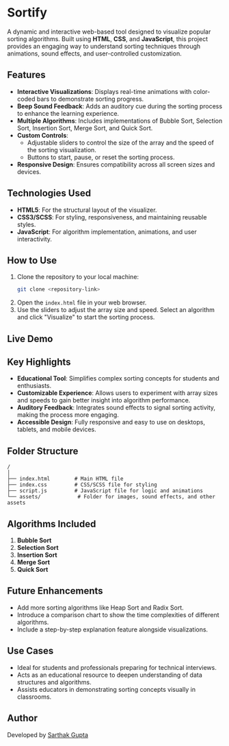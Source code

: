 # Sortify

A dynamic and interactive web-based tool designed to visualize popular sorting algorithms. Built using **HTML**, **CSS**, and **JavaScript**, this project provides an engaging way to understand sorting techniques through animations, sound effects, and user-controlled customization.

## Features

- **Interactive Visualizations**: Displays real-time animations with color-coded bars to demonstrate sorting progress.
- **Beep Sound Feedback**: Adds an auditory cue during the sorting process to enhance the learning experience.
- **Multiple Algorithms**: Includes implementations of Bubble Sort, Selection Sort, Insertion Sort, Merge Sort, and Quick Sort.
- **Custom Controls**:
  - Adjustable sliders to control the size of the array and the speed of the sorting visualization.
  - Buttons to start, pause, or reset the sorting process.
- **Responsive Design**: Ensures compatibility across all screen sizes and devices.

## Technologies Used

- **HTML5**: For the structural layout of the visualizer.
- **CSS3/SCSS**: For styling, responsiveness, and maintaining reusable styles.
- **JavaScript**: For algorithm implementation, animations, and user interactivity.

## How to Use

1. Clone the repository to your local machine:
   ```bash
   git clone <repository-link>
   ```
2. Open the `index.html` file in your web browser.
3. Use the sliders to adjust the array size and speed. Select an algorithm and click "Visualize" to start the sorting process.

## Live Demo

## Key Highlights

- **Educational Tool**: Simplifies complex sorting concepts for students and enthusiasts.
- **Customizable Experience**: Allows users to experiment with array sizes and speeds to gain better insight into algorithm performance.
- **Auditory Feedback**: Integrates sound effects to signal sorting activity, making the process more engaging.
- **Accessible Design**: Fully responsive and easy to use on desktops, tablets, and mobile devices.

## Folder Structure

```
/
│
├── index.html        # Main HTML file
├── index.css         # CSS/SCSS file for styling
├── script.js         # JavaScript file for logic and animations
└── assets/            # Folder for images, sound effects, and other assets
```

## Algorithms Included

1. **Bubble Sort**
2. **Selection Sort**
3. **Insertion Sort**
4. **Merge Sort**
5. **Quick Sort**

## Future Enhancements

- Add more sorting algorithms like Heap Sort and Radix Sort.
- Introduce a comparison chart to show the time complexities of different algorithms.
- Include a step-by-step explanation feature alongside visualizations.

## Use Cases

- Ideal for students and professionals preparing for technical interviews.
- Acts as an educational resource to deepen understanding of data structures and algorithms.
- Assists educators in demonstrating sorting concepts visually in classrooms.

## Author

Developed by [Sarthak Gupta](your-link)
